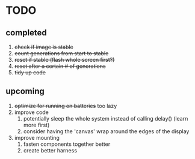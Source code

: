 # TODO

## completed

1. ~~check if image is stable~~
2. ~~count generations from start to stable~~
1. ~~reset if stable (flash whole screen first?)~~
2. ~~reset after a certain # of generations~~
3. ~~tidy up code~~

## upcoming

1. ~~optimize for running on batteries~~ too lazy
2. improve code
    1. potentially sleep the whole system instead of calling delay() (learn more first)
    2. consider having the 'canvas' wrap around the edges of the display
3. improve mounting
    1. fasten components together better
    2. create better harness
